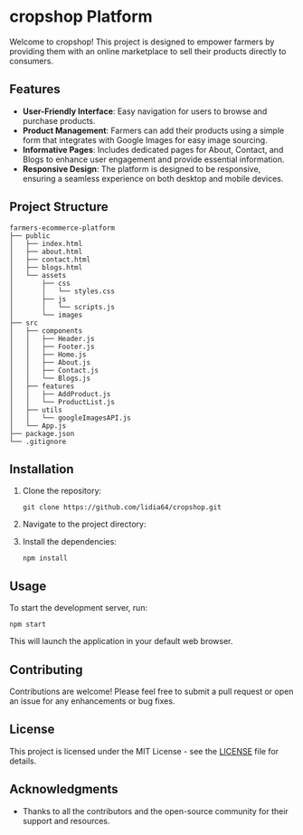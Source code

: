 # cropshop Platform

Welcome to cropshop! This project is designed to empower farmers by providing them with an online marketplace to sell their products directly to consumers. 

## Features

- **User-Friendly Interface**: Easy navigation for users to browse and purchase products.
- **Product Management**: Farmers can add their products using a simple form that integrates with Google Images for easy image sourcing.
- **Informative Pages**: Includes dedicated pages for About, Contact, and Blogs to enhance user engagement and provide essential information.
- **Responsive Design**: The platform is designed to be responsive, ensuring a seamless experience on both desktop and mobile devices.

## Project Structure

```
farmers-ecommerce-platform
├── public
│   ├── index.html
│   ├── about.html
│   ├── contact.html
│   ├── blogs.html
│   └── assets
│       ├── css
│       │   └── styles.css
│       ├── js
│       │   └── scripts.js
│       └── images
├── src
│   ├── components
│   │   ├── Header.js
│   │   ├── Footer.js
│   │   ├── Home.js
│   │   ├── About.js
│   │   ├── Contact.js
│   │   └── Blogs.js
│   ├── features
│   │   ├── AddProduct.js
│   │   └── ProductList.js
│   ├── utils
│   │   └── googleImagesAPI.js
│   └── App.js
├── package.json
└── .gitignore
```

## Installation

1. Clone the repository:
   ```
   git clone https://github.com/lidia64/cropshop.git
   ```
2. Navigate to the project directory:
  
3. Install the dependencies:
   ```
   npm install
   ```

## Usage

To start the development server, run:
```
npm start
```
This will launch the application in your default web browser.

## Contributing

Contributions are welcome! Please feel free to submit a pull request or open an issue for any enhancements or bug fixes.

## License

This project is licensed under the MIT License - see the [LICENSE](LICENSE) file for details.

## Acknowledgments

- Thanks to all the contributors and the open-source community for their support and resources.
